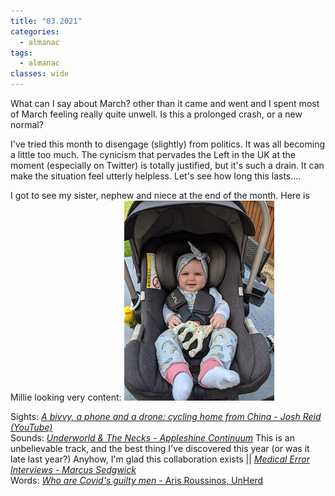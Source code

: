 ```yaml
---
title: "03.2021"
categories:
  - almanac
tags:
  - almanac
classes: wide
---
```


What can I say about March? other than it came and went and I spent most of March feeling really quite unwell. Is this a prolonged crash, or a new normal?

I've tried this month to disengage (slightly) from politics. It was all becoming a little too much. The cynicism that pervades the Left in the UK at the moment (especially on Twitter) is totally justified, but it's such a drain. It can make the situation feel utterly helpless. Let's see how long this lasts....

I got to see my sister, nephew and niece at the end of the month. Here is Millie looking very content:
![Millie](/assets/images/millie.jpg "Millie")

Sights: [_A bivvy, a phone and a drone: cycling home from China - Josh Reid (YouTube)_](https://www.youtube.com/watch?v=Mmdxs_0yYwc)    
Sounds: [_Underworld & The Necks - Appleshine Continuum_](https://open.spotify.com/album/0wIOm85glyEHq9UchgXvgJ?si=ywsxMI5aRNudCi75wS1OPA) This is an unbelievable track, and the best thing I've discovered this year (or was it late last year?) Anyhow, I'm glad this collaboration exists || [_Medical Error Interviews - Marcus Sedgwick_](https://medicalerrorinterviews.podbean.com/e/marcus-sedgewick-author-of-all-in-your-head-what-happens-when-your-doctor-doesn-t-believe-you/)  
Words: [_Who are Covid's guilty men_ - Aris Roussinos, UnHerd](https://unherd.com/2021/01/who-are-covids-guilty-men/)     
